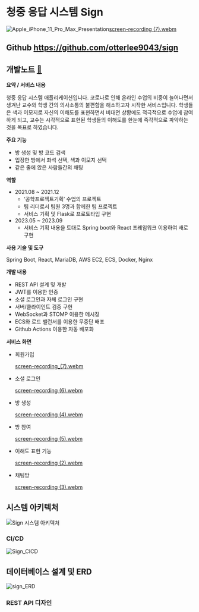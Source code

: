# 청중 응답 시스템 Sign

![Apple_iPhone_11_Pro_Max_Presentation](https://github.com/otterlee9043/sign/assets/43086065/d5f2c32b-0438-4a98-89fd-e7f555921185)[screen-recording (7).webm](https://github.com/otterlee9043/sign/assets/43086065/df6d0d72-e47d-4488-88dc-1ff5af843644)


## **Github** https://github.com/otterlee9043/sign

## **개발노트**  [📔](https://www.notion.so/Sign-f46fdfda5ef8493983e70ca025712d7d?pvs=21)

**요약 / 서비스 내용**

 청중 응답 시스템 애플리케이션입니다. 코로나로 인해 온라인 수업의 비중이 늘어나면서 생겨난 교수와 학생 간의 의사소통의 불편함을 해소하고자 시작한 서비스입니다. 학생들은 색과 이모지로 자신의 이해도를 표현하면서 비대면 상황에도 적극적으로 수업에 참여하게 되고, 교수는 시각적으로 표현된 학생들의 이해도를 한눈에 즉각적으로 파악하는 것을 목표로 하였습니다.

**주요 기능**

- 방 생성 및 방 코드 검색
- 입장한 방에서 좌석 선택, 색과 이모지 선택
- 같은 줄에 앉은 사람들간의 채팅

**역할**

- 2021.08 ~ 2021.12
    - ‘공학프로젝트기획’ 수업의 프로젝트
    - 팀 리더로서 팀원 3명과 함께한 팀 프로젝트
    - 서비스 기획 및 Flask로 프로토타입 구현
- 2023.05 ~ 2023.09
    - 서비스 기획 내용을 토대로 Spring boot와 React 프레임워크 이용하여 새로 구현

**사용 기술 및 도구**

Spring Boot, React, MariaDB, AWS EC2, ECS, Docker, Nginx

**개발 내용**

- REST API 설계 및 개발
- JWT를 이용한 인증
- 소셜 로그인과 자체 로그인 구현
- 서버/클라이언트 검증 구현
- WebSocket과 STOMP 이용한 메시징
- ECS와 로드 밸런서를 이용한 무중단 배포
- Github Actions 이용한 자동 배포화

**서비스 화면**

- 회원가입

    [screen-recording_(7).webm](https://github.com/otterlee9043/sign/assets/43086065/b1f2dd9d-efe0-4931-9236-49fa8facf20b)


- 소셜 로그인
    
    [screen-recording (6).webm](https://github.com/otterlee9043/sign/assets/43086065/2ccf44f4-caf2-4181-ae08-8f47721e07f8)
    

- 방 생성
    
    [screen-recording (4).webm](https://github.com/otterlee9043/sign/assets/43086065/5026572f-42ad-49d5-8630-70a70fea1e4d)
    

- 방 참여
    
    [screen-recording (5).webm](https://github.com/otterlee9043/sign/assets/43086065/8d5282ea-8520-4a1c-9e8e-81f279e125d5)
    

- 이해도 표현 기능
    
    [screen-recording (2).webm](https://github.com/otterlee9043/sign/assets/43086065/d02d487d-a11e-480f-918b-31776e0841d8)
  

- 채팅방
    
    [screen-recording (3).webm](https://github.com/otterlee9043/sign/assets/43086065/c0d9afe4-b78f-401e-b596-e62856731544)
    

## 시스템 아키텍처

![Sign 시스템 아키텍처](https://github.com/otterlee9043/sign/assets/43086065/bc52bb45-382d-4b58-bf15-d4a863781e87)

### CI/CD

![Sign_CICD](https://github.com/otterlee9043/sign/assets/43086065/ef12db41-dab9-48ef-81c1-c9b01a3c1d7c)

## 데이터베이스 설계 및 ERD

![sign_ERD](https://github.com/otterlee9043/sign/assets/43086065/046f9ed2-8ad8-40f9-8653-bbf3211f7b6b)


### REST API 디자인

